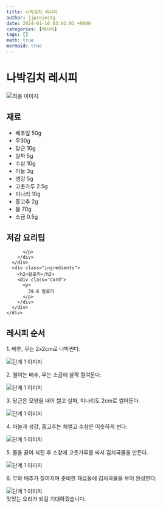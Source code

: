 ```yaml
---
title: 나박김치 레시피
author: jjprojectg
date: 2024-01-16 03:01:01 +0000
categories: [레시피]
tags: []
math: true
mermaid: true
---
```

<meta name="og:type" content="website"/>
<meta charset="UTF-8"/>
<div class="header">
  <h1>나박김치 레시피</h1>
</div>

<div class="container my-4">
  <div class="row">
    <div class="col-12 col-md-6">
      <div class="recipe-image">
        <img src="http://www.foodsafetykorea.go.kr/uploadimg/20141117/20141117053404_1416213244017.jpg" class="step-image" alt="최종 이미지"/>
      </div>
    </div>
    <div class="col-12 col-md-6">
      <div class="ingredients">
        <h2>재료</h2>
        <ul class="card">
          <li> 배추잎 50g </li>
          <li>  무30g </li>
          <li>  당근 10g </li>
          <li>  실파 5g </li>
          <li>  수삼 10g </li>
          <li>  마늘 3g </li>
          <li>  생강 5g </li>
          <li>  고춧가루 2.5g </li>
          <li>  미나리 10g </li>
          <li>  홍고추 2g </li>
          <li>  물 70g </li>
          <li>  소금 0.5g </li>
</ul>
      </div>
    </div>
    <div class="col-12 col-md-6">
      <div class="ingredients">
        <h2>저감 요리팁</h2>
        <div class="card"> 
          <p>
            
          </p>
        </div>
      </div>
      <div class="ingredients">
        <h2>칼로리</h2>
        <div class="card"> 
          <p>
            39.6 칼로리
          </p>
        </div>
      </div>
    </div>
  </div>

  <h2 class="my-4">레시피 순서</h2>
  <div class="card recipe-card">
    <div class="card-body recipe-step">
      <p class="card-text step-description">1. 배추, 무는 2x2cm로 나박썬다.</p>
      <img src="http://www.foodsafetykorea.go.kr/uploadimg/cook/810-1.jpg" alt="단계 1 이미지" class="step-image"/>
    </div>
  </div>
  <div class="card recipe-card">
    <div class="card-body recipe-step">
      <p class="card-text step-description">2. 썰어논 배추, 무는 소금에 살짝 절여둔다.</p>
      <img src="http://www.foodsafetykorea.go.kr/uploadimg/cook/810-2.jpg" alt="단계 1 이미지" class="step-image"/>
    </div>
  </div>
  <div class="card recipe-card">
    <div class="card-body recipe-step">
      <p class="card-text step-description">3. 당근은 모양을 내어 썰고 실파, 미나리도 2cm로 썰어둔다.</p>
      <img src="http://www.foodsafetykorea.go.kr/uploadimg/cook/810-3.jpg" alt="단계 1 이미지" class="step-image"/>
    </div>
  </div>
  <div class="card recipe-card">
    <div class="card-body recipe-step">
      <p class="card-text step-description">4. 마늘과 생강, 홍고추는 채썰고 수삼은 어슷하게 썬다.</p>
      <img src="http://www.foodsafetykorea.go.kr/uploadimg/cook/810-4.jpg" alt="단계 1 이미지" class="step-image"/>
    </div>
  </div>
  <div class="card recipe-card">
    <div class="card-body recipe-step">
      <p class="card-text step-description">5. 물을 끓여 식힌 후 소창에 고춧가루를 싸서 김치국물을 만든다.</p>
      <img src="http://www.foodsafetykorea.go.kr/uploadimg/cook/810-5.jpg" alt="단계 1 이미지" class="step-image"/>
    </div>
  </div>
  <div class="card recipe-card">
    <div class="card-body recipe-step">
      <p class="card-text step-description">6. 무와 배추가 절여지며 준비한 재료들에 김치국물을 부어 완성한다.</p>
      <img src="http://www.foodsafetykorea.go.kr/uploadimg/cook/810-6.jpg" alt="단계 1 이미지" class="step-image"/>
    </div>
  </div>

</div>
맛있는 요리가 되길 기대하겠습니다.
